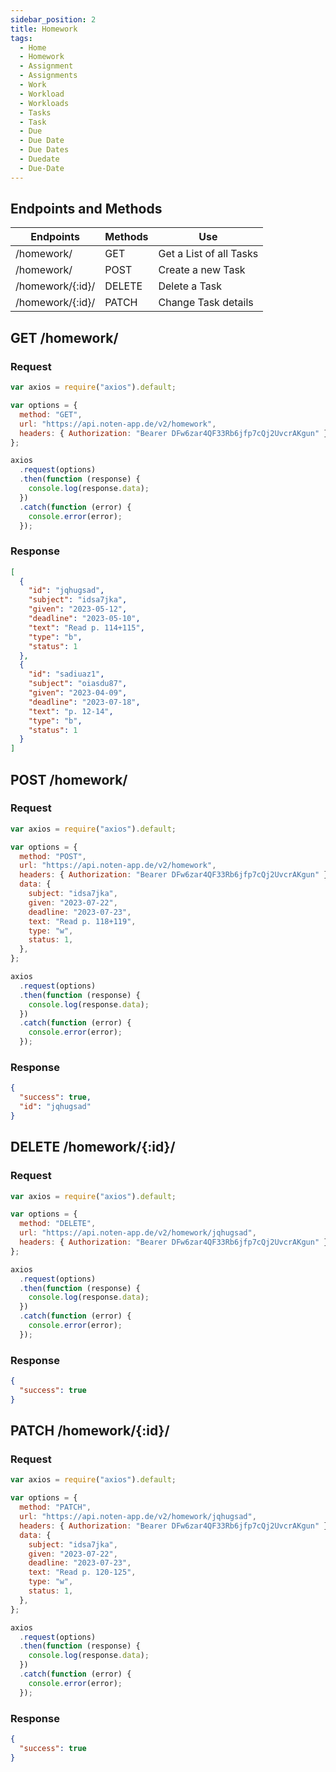 ```yaml
---
sidebar_position: 2
title: Homework
tags:
  - Home
  - Homework
  - Assignment
  - Assignments
  - Work
  - Workload
  - Workloads
  - Tasks
  - Task
  - Due
  - Due Date
  - Due Dates
  - Duedate
  - Due-Date
---
```


## Endpoints and Methods

| Endpoints        | Methods | Use                     |
| ---------------- | ------- | ----------------------- |
| /homework/       | GET     | Get a List of all Tasks |
| /homework/       | POST    | Create a new Task       |
| /homework/{:id}/ | DELETE  | Delete a Task           |
| /homework/{:id}/ | PATCH   | Change Task details     |

## GET /homework/

### Request

```js
var axios = require("axios").default;

var options = {
  method: "GET",
  url: "https://api.noten-app.de/v2/homework",
  headers: { Authorization: "Bearer DFw6zar4QF33Rb6jfp7cQj2UvcrAKgun" },
};

axios
  .request(options)
  .then(function (response) {
    console.log(response.data);
  })
  .catch(function (error) {
    console.error(error);
  });
```

### Response

```json
[
  {
    "id": "jqhugsad",
    "subject": "idsa7jka",
    "given": "2023-05-12",
    "deadline": "2023-05-10",
    "text": "Read p. 114+115",
    "type": "b",
    "status": 1
  },
  {
    "id": "sadiuaz1",
    "subject": "oiasdu87",
    "given": "2023-04-09",
    "deadline": "2023-07-18",
    "text": "p. 12-14",
    "type": "b",
    "status": 1
  }
]
```

## POST /homework/

### Request

```js
var axios = require("axios").default;

var options = {
  method: "POST",
  url: "https://api.noten-app.de/v2/homework",
  headers: { Authorization: "Bearer DFw6zar4QF33Rb6jfp7cQj2UvcrAKgun" },
  data: {
    subject: "idsa7jka",
    given: "2023-07-22",
    deadline: "2023-07-23",
    text: "Read p. 118+119",
    type: "w",
    status: 1,
  },
};

axios
  .request(options)
  .then(function (response) {
    console.log(response.data);
  })
  .catch(function (error) {
    console.error(error);
  });
```

### Response

```json
{
  "success": true,
  "id": "jqhugsad"
}
```

## DELETE /homework/{:id}/

### Request

```js
var axios = require("axios").default;

var options = {
  method: "DELETE",
  url: "https://api.noten-app.de/v2/homework/jqhugsad",
  headers: { Authorization: "Bearer DFw6zar4QF33Rb6jfp7cQj2UvcrAKgun" },
};

axios
  .request(options)
  .then(function (response) {
    console.log(response.data);
  })
  .catch(function (error) {
    console.error(error);
  });
```

### Response

```json
{
  "success": true
}
```

## PATCH /homework/{:id}/

### Request

```js
var axios = require("axios").default;

var options = {
  method: "PATCH",
  url: "https://api.noten-app.de/v2/homework/jqhugsad",
  headers: { Authorization: "Bearer DFw6zar4QF33Rb6jfp7cQj2UvcrAKgun" },
  data: {
    subject: "idsa7jka",
    given: "2023-07-22",
    deadline: "2023-07-23",
    text: "Read p. 120-125",
    type: "w",
    status: 1,
  },
};

axios
  .request(options)
  .then(function (response) {
    console.log(response.data);
  })
  .catch(function (error) {
    console.error(error);
  });
```

### Response

```json
{
  "success": true
}
```
